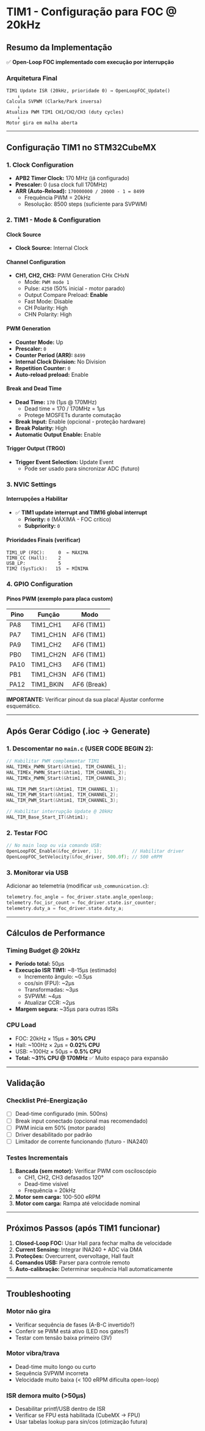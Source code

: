 # TIM1 - Configuração para FOC @ 20kHz

## Resumo da Implementação

✅ **Open-Loop FOC implementado com execução por interrupção**

### Arquitetura Final

```
TIM1 Update ISR (20kHz, prioridade 0) → OpenLoopFOC_Update()
    ↓
Calcula SVPWM (Clarke/Park inversa)
    ↓
Atualiza PWM TIM1 CH1/CH2/CH3 (duty cycles)
    ↓
Motor gira em malha aberta
```

---

## Configuração TIM1 no STM32CubeMX

### 1. Clock Configuration
- **APB2 Timer Clock:** 170 MHz (já configurado)
- **Prescaler:** 0 (usa clock full 170MHz)
- **ARR (Auto-Reload):** `170000000 / 20000 - 1 = 8499`
  - Frequência PWM = 20kHz
  - Resolução: 8500 steps (suficiente para SVPWM)

### 2. TIM1 - Mode & Configuration

#### Clock Source
- **Clock Source:** Internal Clock

#### Channel Configuration
- **CH1, CH2, CH3:** PWM Generation CHx CHxN
  - Mode: `PWM mode 1`
  - Pulse: `4250` (50% inicial - motor parado)
  - Output Compare Preload: **Enable**
  - Fast Mode: Disable
  - CH Polarity: High
  - CHN Polarity: High

#### PWM Generation
- **Counter Mode:** Up
- **Prescaler:** `0`
- **Counter Period (ARR):** `8499`
- **Internal Clock Division:** No Division
- **Repetition Counter:** `0`
- **Auto-reload preload:** Enable

#### Break and Dead Time
- **Dead Time:** `170` (1μs @ 170MHz)
  - Dead time = 170 / 170MHz = 1μs
  - Protege MOSFETs durante comutação
- **Break Input:** Enable (opcional - proteção hardware)
- **Break Polarity:** High
- **Automatic Output Enable:** Enable

#### Trigger Output (TRGO)
- **Trigger Event Selection:** Update Event
  - Pode ser usado para sincronizar ADC (futuro)

### 3. NVIC Settings

#### Interrupções a Habilitar
- ✅ **TIM1 update interrupt and TIM16 global interrupt**
  - **Priority:** `0` (MÁXIMA - FOC crítico)
  - **Subpriority:** `0`

#### Prioridades Finais (verificar)
```
TIM1_UP (FOC):     0  ← MÁXIMA
TIM8_CC (Hall):    2
USB_LP:            5
TIM2 (SysTick):   15  ← MÍNIMA
```

### 4. GPIO Configuration

#### Pinos PWM (exemplo para placa custom)
| Pino   | Função      | Modo        |
|--------|-------------|-------------|
| PA8    | TIM1_CH1    | AF6 (TIM1)  |
| PA7    | TIM1_CH1N   | AF6 (TIM1)  |
| PA9    | TIM1_CH2    | AF6 (TIM1)  |
| PB0    | TIM1_CH2N   | AF6 (TIM1)  |
| PA10   | TIM1_CH3    | AF6 (TIM1)  |
| PB1    | TIM1_CH3N   | AF6 (TIM1)  |
| PA12   | TIM1_BKIN   | AF6 (Break) |

**IMPORTANTE:** Verificar pinout da sua placa! Ajustar conforme esquemático.

---

## Após Gerar Código (.ioc → Generate)

### 1. Descomentar no `main.c` (USER CODE BEGIN 2):

```c
// Habilitar PWM complementar TIM1
HAL_TIMEx_PWMN_Start(&htim1, TIM_CHANNEL_1);
HAL_TIMEx_PWMN_Start(&htim1, TIM_CHANNEL_2);
HAL_TIMEx_PWMN_Start(&htim1, TIM_CHANNEL_3);

HAL_TIM_PWM_Start(&htim1, TIM_CHANNEL_1);
HAL_TIM_PWM_Start(&htim1, TIM_CHANNEL_2);
HAL_TIM_PWM_Start(&htim1, TIM_CHANNEL_3);

// Habilitar interrupção Update @ 20kHz
HAL_TIM_Base_Start_IT(&htim1);
```

### 2. Testar FOC

```c
// No main loop ou via comando USB:
OpenLoopFOC_Enable(&foc_driver, 1);           // Habilitar driver
OpenLoopFOC_SetVelocity(&foc_driver, 500.0f); // 500 eRPM
```

### 3. Monitorar via USB

Adicionar ao telemetria (modificar `usb_communication.c`):
```c
telemetry.foc_angle = foc_driver.state.angle_openloop;
telemetry.foc_isr_count = foc_driver.state.isr_counter;
telemetry.duty_a = foc_driver.state.duty_a;
```

---

## Cálculos de Performance

### Timing Budget @ 20kHz
- **Período total:** 50μs
- **Execução ISR TIM1:** ~8-15μs (estimado)
  - Incremento ângulo: ~0.5μs
  - cos/sin (FPU): ~2μs
  - Transformadas: ~3μs
  - SVPWM: ~4μs
  - Atualizar CCR: ~2μs
- **Margem segura:** ~35μs para outras ISRs

### CPU Load
- FOC: 20kHz × 15μs = **30% CPU**
- Hall: ~100Hz × 2μs = **0.02% CPU**
- USB: ~100Hz × 50μs = **0.5% CPU**
- **Total: ~31% CPU @ 170MHz** ✅ Muito espaço para expansão

---

## Validação

### Checklist Pré-Energização
- [ ] Dead-time configurado (mín. 500ns)
- [ ] Break input conectado (opcional mas recomendado)
- [ ] PWM inicia em 50% (motor parado)
- [ ] Driver desabilitado por padrão
- [ ] Limitador de corrente funcionando (futuro - INA240)

### Testes Incrementais
1. **Bancada (sem motor):** Verificar PWM com osciloscópio
   - CH1, CH2, CH3 defasados 120°
   - Dead-time visível
   - Frequência = 20kHz
2. **Motor sem carga:** 100-500 eRPM
3. **Motor com carga:** Rampa até velocidade nominal

---

## Próximos Passos (após TIM1 funcionar)

1. **Closed-Loop FOC:** Usar Hall para fechar malha de velocidade
2. **Current Sensing:** Integrar INA240 + ADC via DMA
3. **Proteções:** Overcurrent, overvoltage, Hall fault
4. **Comandos USB:** Parser para controle remoto
5. **Auto-calibração:** Determinar sequência Hall automaticamente

---

## Troubleshooting

### Motor não gira
- Verificar sequência de fases (A-B-C invertido?)
- Conferir se PWM está ativo (LED nos gates?)
- Testar com tensão baixa primeiro (3V)

### Motor vibra/trava
- Dead-time muito longo ou curto
- Sequência SVPWM incorreta
- Velocidade muito baixa (< 100 eRPM dificulta open-loop)

### ISR demora muito (>50μs)
- Desabilitar printf/USB dentro de ISR
- Verificar se FPU está habilitada (CubeMX → FPU)
- Usar tabelas lookup para sin/cos (otimização futura)
